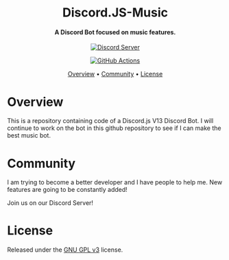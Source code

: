 <h1 align="center">
  Discord.JS-Music
</h1>

<h4 align="center">A Discord Bot focused on music features.</h4>

<p align="center">
  <a href="a">
    <img src="https://discordapp.com/api/guilds/829662278046711848/widget.png?style=shield" alt="Discord Server">
  </a>
</p>
<p align="center">
  <a href="https://github.com/RTG4M1NGWDT/Discord.JS-Music/actions">
    <img src="https://img.shields.io/github/workflow/status/RTG4M1NGWDT/Discord.JS-Music/Tests?label=tests" alt="GitHub Actions">
  </a>
</p>

<p align="center">
  <a href="#overview">Overview</a>
  •
  <a href="#join-the-community">Community</a>
  •
  <a href="#license">License</a>
</p>

# Overview

This is a repository containing code of a Discord.js V13 Discord Bot. I will continue to work on the bot in this github repository to see if I can make the best music bot.

# Community

I am trying to become a better developer and I have people to help me. New features are going to be constantly added!

Join us on our Discord Server!

# License

Released under the [GNU GPL v3](https://www.gnu.org/licenses/gpl-3.0.en.html) license.
